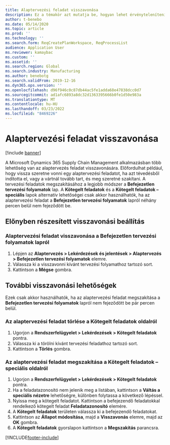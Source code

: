 ```yaml
---
title: Alaptervezési feladat visszavonása
description: Ez a témakör azt mutatja be, hogyan lehet érvényteleníteni egy olyan aktív tervezési feladatot, amely a beépített tervezési funkciót használja.
author: t-benebo
ms.date: 05/14/2020
ms.topic: article
ms.prod: ''
ms.technology: ''
ms.search.form: ReqCreatePlanWorkspace, ReqProcessList
audience: Application User
ms.reviewer: kamaybac
ms.custom: ''
ms.assetid: ''
ms.search.region: Global
ms.search.industry: Manufacturing
ms.author: benebotg
ms.search.validFrom: 2019-12-16
ms.dyn365.ops.version: ''
ms.openlocfilehash: d96f946c0c87db44ac5fe1adda68e47838dcc0d7
ms.sourcegitcommit: ad1afc6893a8dc32d1363395666b0fe1d50e983a
ms.translationtype: MT
ms.contentlocale: hu-HU
ms.lasthandoff: 03/23/2022
ms.locfileid: "8469226"
---
```

# <a name="cancel-a-master-planning-job"></a>Alaptervezési feladat visszavonása

[!include [banner](../includes/banner.md)]

A Microsoft Dynamics 365 Supply Chain Management alkalmazásban több lehetőség van az alaptervezés feladat visszavonására. Előfordulhat például, hogy vissza szeretne vonni egy alaptervezési feladatot, ha azt tévedésből indította el, vagy a vártnál tovább tart, és meg szeretné szakítani. A tervezési feladatok megszakításához a legjobb módszer a **Befejezetlen tervezési folyamatok** lap. A **Kötegelt feladatok** és a **Kötegelt feladatok – speciális** lapok alternatív lehetőségei csak akkor használhatók, ha az alaptervezési feladat a **Befejezetlen tervezési folyamatok** lapról néhány percen belül nem fejeződött be.

## <a name="preferred-cancel-option"></a>Előnyben részesített visszavonási beállítás
### <a name="cancel-master-planning-job-from-unfinished-planning-processes-page"></a>Alaptervezési feladat visszavonása a **Befejezetlen tervezési folyamatok** lapról
1. Lépjen az **Alaptervezés > Lekérdezések és jelentések > Alaptervezés > Befejezetlen tervezési folyamatok** elemre.
2. Válassza ki a visszavonni kívánt tervezési folyamathoz tartozó sort.
3. Kattintson a **Mégse** gombra.

## <a name="additional-cancel-options"></a>További visszavonási lehetőségek
Ezek csak akkor használhatók, ha az alaptervezési feladat megszakítása a **Befejezetlen tervezési folyamatok** lapról nem fejeződött be pár percen belül.

### <a name="delete-master-planning-job-from-the-batch-jobs-page"></a>Az alaptervezési feladat törlése a **Kötegelt feladatok** oldalról
1. Ugorjon a **Rendszerfelügyelet > Lekérdezések > Kötegelt feladatok** pontra.
2. Válassza ki a törölni kívánt tervezési feladathoz tartozó sort.
3. Kattintson a **Törlés** gombra.

### <a name="abort-master-planning-job-task-from-the-batch-jobs-enhanced-page"></a>Az alaptervezési feladat megszakítása a **Kötegelt feladatok – speciális** oldalról
1. Ugorjon a **Rendszerfelügyelet > Lekérdezések > Kötegelt feladatok** pontra.
2. Ha a feladatazonosító nem jelenik meg a listában, kattintson a **Váltás a speciális nézetre** lehetőségre, különben folytassa a következő lépéssel.
3. Nyissa meg a kötegelt feladatot. Kattintson a befejezendő feladatokkal rendelkező kötegelt feladat **Feladatazonosító** elemére.
4. A **Kötegelt feladatok** területen válassza ki a befejezendő feladatokat.
5. Kattintson az **Állapot módosítása**, majd a **Visszavonás** elemre, majd az **OK** gombra.
6. A **Kötegelt feladatok** gyorslapon kattintson a **Megszakítás** parancsra.


[!INCLUDE[footer-include](../../includes/footer-banner.md)]